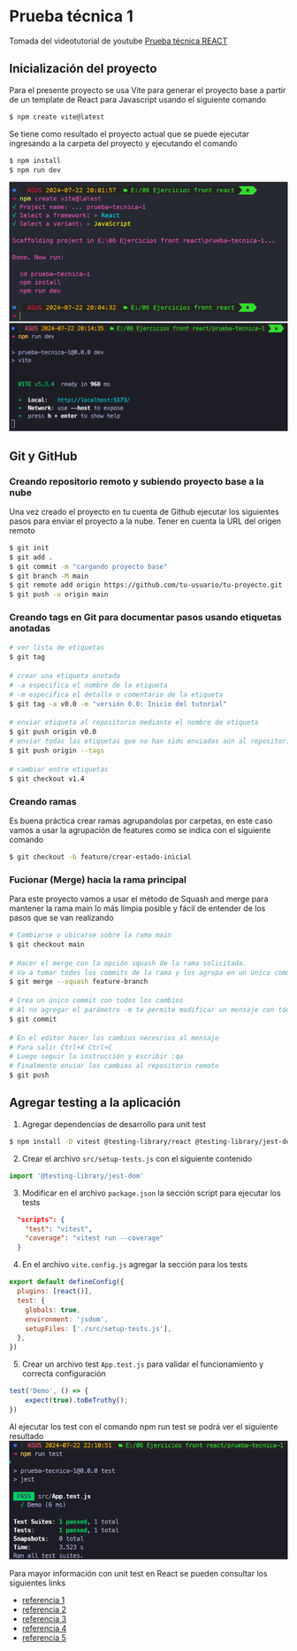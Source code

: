 # Prueba técnica 1

Tomada del videotutorial de youtube [Prueba técnica REACT](https://www.youtube.com/watch?v=2Lmz87uYBsw)

## Inicialización del proyecto
Para el presente proyecto se usa Vite para generar el proyecto base a partir de un template de React para Javascript usando el siguiente comando
``` bash
$ npm create vite@latest
```
Se tiene como resultado el proyecto actual que se puede ejecutar ingresando a la carpeta del proyecto y ejecutando el comando
 ``` bash
$ npm install
$ npm run dev
```
![alt text](./assets/consola_2.png)
![alt text](./assets/consola_3.png)

## Git y GitHub

### Creando repositorio remoto y subiendo proyecto base a la nube
Una vez creado el proyecto en tu cuenta de Github ejecutar los siguientes pasos para enviar el proyecto a la nube. Tener en cuenta la URL del origen remoto
``` bash
$ git init
$ git add .
$ git commit -m "cargando proyecto base"
$ git branch -M main
$ git remote add origin https://github.com/tu-usuario/tu-proyecto.git
$ git push -u origin main
```

### Creando tags en Git para documentar pasos usando etiquetas anotadas
``` bash
# ver lista de etiquetas
$ git tag

# crear una etiqueta anotada
# -a especifica el nombre de la etiqueta
# -m especifica el detalle o comentario de la etiqueta
$ git tag -a v0.0 -m "versión 0.0: Inicio del tutorial"

# enviar etiqueta al repositorio mediante el nombre de etiqueta
$ git push origin v0.0
# enviar todas las etiquetas que no han sido enviadas aún al repositorio
$ git push origin --tags

# cambiar entre etiquetas
$ git checkout v1.4
```

### Creando ramas
Es buena práctica crear ramas agrupandolas por carpetas, en este caso vamos a usar la agrupación de features como se indica con el siguiente comando
``` bash
$ git checkout -b feature/crear-estado-inicial
```

### Fucionar (Merge) hacia la rama principal
Para este proyecto vamos a usar el método de Squash and merge para mantener la rama main lo más límpia posible y fácil de entender de los pasos que se van realizando
``` bash
# Cambiarse o ubicarse sobre la rama main
$ git checkout main

# Hacer el merge con la opción squash de la rama solicitada.
# Va a tomar todos los commits de la rama y los agrupa en un único commit en la rama destino deseada
$ git merge --squash feature-branch

# Crea un único commit con todos los cambios
# Al no agregar el parámetro -m te permite modificar un mensaje con tódos los mensajes de los commits anteriores
$ git commit

# En el editor hacer los cambios necesrios al mensaje
# Para salir Ctrl+X Ctrl+C
# Luego seguir la instrucción y escribir :qa
# Finalmente enviar los cambios al repositorio remoto
$ git push
```

## Agregar testing a la aplicación

1. Agregar dependencias de desarrollo para unit test
``` bash
$ npm install -D vitest @testing-library/react @testing-library/jest-dom @testing-library/user-event
```

2. Crear el archivo `src/setup-tests.js` con el siguiente contenido
``` js
import '@testing-library/jest-dom'
```

3. Modificar en el archivo `package.json` la sección script para ejecutar los tests
``` JSON
  "scripts": {
    "test": "vitest",
    "coverage": "vitest run --coverage"
  }
```
4. En el archivo `vite.config.js` agregar la sección para los tests
``` js
export default defineConfig({
  plugins: [react()],
  test: {
    globals: true,
    environment: 'jsdom',
    setupFiles: ['./src/setup-tests.js'],
  },
})
```

5. Crear un archivo test `App.test.js` para validar el funcionamiento y correcta configuración
``` js
test('Demo', () => {
    expect(true).toBeTruthy();
})
```

Al ejecutar los test con el comando npm run test se podrá ver el siguiente resultado
![alt text](./assets/consola_4.png)

Para mayor información con unit test en React se pueden consultar los siguientes links
* [referencia 1](https://jestjs.io/docs/expect)
* [referencia 2](https://testing-library.com/docs/queries/about/#textmatch)
* [referencia 3](https://zaferayan.medium.com/how-to-setup-jest-and-react-testing-library-in-vite-project-2600f2d04bdd)
* [referencia 4](https://medium.com/@masbagaspn/unit-testing-react-application-with-vitest-and-react-testing-library-910f6f4dc675)
* [referencia 5](https://kentcdodds.com/blog/stop-mocking-fetch)